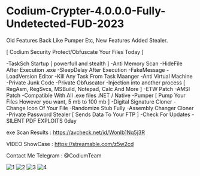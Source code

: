 # Codium-Crypter-4.0.0.0-Fully-Undetected-FUD-2023
Old Features Back Like Pumper Etc, New Features Added Stealer.

[ Codium Security Protect/Obfuscate Your Files Today ]

-TaskSch Startup [ powerfull and stealth ]
-Anti Memory Scan
-HideFile After Execution .exe
-SleepDelay After Execution
-FakeMessage
-LoadVersion Editor
-Kill Any Task From Task Maanger
-Anti Virtual Machine
-Private Junk Code
-Private Obfuscator
-Injection into another process [  RegAsm, RegSvcs, MSBuild, Notepad, Calc And More ]
-ETW Patch
-AMSI Patch
-Compatible With All  .exe files .NET / Native
-Pumper [ Pump Your Files However you want, 5 mb to 100 mb ]
-Digital Signature Cloner
-Change Icon Of Your File
-Randomize Stub Fully
-Assembly Changer Cloner
-Private Password Stealer [ Sends Data To Your FTP ]
-Check For Updates
-SILENT PDF EXPLOITS 0day



exe Scan Results : https://avcheck.net/id/WonIb1Nq5j3R

VIDEO ShowCase : https://streamable.com/z5w2cd

Contact Me Telegram : @CodiumTeam

![1](https://user-images.githubusercontent.com/86024483/209412890-c8ec0ba3-e7c9-4b28-b84a-1aa7502cbd5b.png)
![2](https://user-images.githubusercontent.com/86024483/209412891-d6deb3d3-4542-4a9a-b943-e67980dd7365.png)
![3](https://user-images.githubusercontent.com/86024483/209412893-320e9e6d-c3d2-4f5e-b039-7dd3871334fc.png)
![4](https://user-images.githubusercontent.com/86024483/209412894-8f1b3ccc-164e-4da9-8ff1-6c60a6c3bd63.png)
